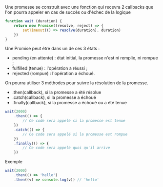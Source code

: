 Une promesse se construit avec une fonction qui recevra 2 callbacks que l'on pourra appeler en cas de succès ou d'échec de la logique

``` js
function wait (duration) {
    return new Promise((resolve, reject) => {
        setTimeout(() => resolve(duration), duration)
    })
}
```

Une Promise peut être dans un de ces 3 états :

* pending (en attente) : état initial, la promesse n'est ni remplie, ni rompue ;
* fulfilled (tenue) : l'opération a réussi ;
* rejected (rompue) : l'opération a échoué.

On pourra utiliser 3 méthodes pour suivre la résolution de la promesse.

* .then(callback), si la promesse a été résolue
* .catch(callback), si la promesse a échoué
* .finally(callback), si la promesse a échoué ou a été tenue

``` js
wait(2000)
    .then(() => {
        // Ce code sera appelé si la promesse est tenue
    })
    .catch(() => {
        // Ce code sera appelé si la promesse est rompue
    })
    .finally(() => {
        // Ce code sera appelé quoi qu'il arrive
    })
```

Exemple
``` js
wait(2000)
    .then(() => 'hello')
    .then((v) => console.log(v)) // 'hello'
```

